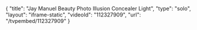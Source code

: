 {
    "title": "Jay Manuel Beauty Photo Illusion Concealer  Light",
    "type": "solo",
    "layout": "iframe-static",
    "videoId": "112327909",
    "url": "\/tvpembed\/112327909"
}